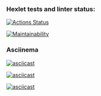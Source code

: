 ### Hexlet tests and linter status:
[![Actions Status](https://github.com/SergeiYakimovich/java-project-lvl1/workflows/hexlet-check/badge.svg)](https://github.com/SergeiYakimovich/java-project-lvl1/actions)

[![Maintainability](https://api.codeclimate.com/v1/badges/a99a88d28ad37a79dbf6/maintainability)](https://codeclimate.com/github/codeclimate/codeclimate/maintainability)

###  Asciinema
[![asciicast](https://asciinema.org/a/XkGuRI0Fzv7k0UuNESelaBjq5.svg)](https://asciinema.org/a/XkGuRI0Fzv7k0UuNESelaBjq5)

[![asciicast](https://asciinema.org/a/Qghj0pUJcNOLJs9kk6E8xEzmL.svg)](https://asciinema.org/a/Qghj0pUJcNOLJs9kk6E8xEzmL)

[![asciicast](https://asciinema.org/a/04Y6WrbejYRLCZHCC45wnfsJV.svg)](https://asciinema.org/a/04Y6WrbejYRLCZHCC45wnfsJV)

